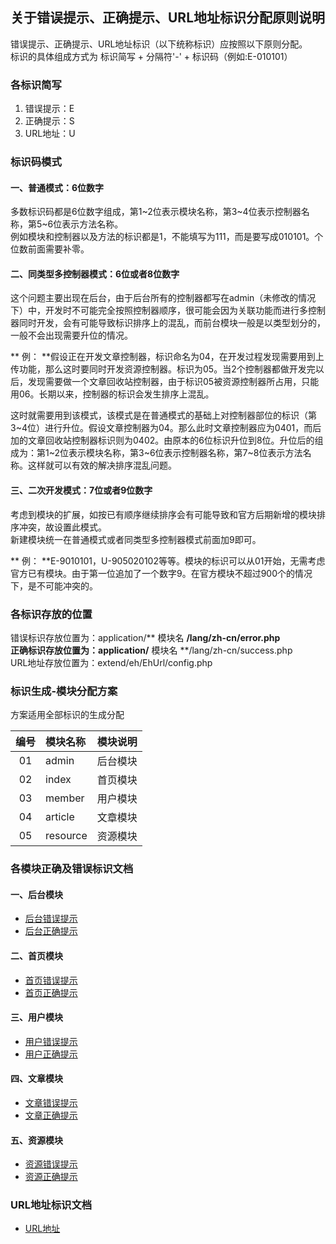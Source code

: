 ## 关于错误提示、正确提示、URL地址标识分配原则说明
错误提示、正确提示、URL地址标识（以下统称标识）应按照以下原则分配。  
标识的具体组成方式为 标识简写 + 分隔符'-' + 标识码（例如:E-010101）

### 各标识简写
1. 错误提示：E
2. 正确提示：S
3. URL地址：U

### 标识码模式
#### 一、普通模式：6位数字
多数标识码都是6位数字组成，第1~2位表示模块名称，第3~4位表示控制器名称，第5~6位表示方法名称。  
例如模块和控制器以及方法的标识都是1，不能填写为111，而是要写成010101。个位数前面需要补零。
#### 二、同类型多控制器模式：6位或者8位数字
这个问题主要出现在后台，由于后台所有的控制器都写在admin（未修改的情况下）中，开发时不可能完全按照控制器顺序，很可能会因为关联功能而进行多控制器同时开发，会有可能导致标识排序上的混乱，而前台模块一般是以类型划分的，一般不会出现需要升位的情况。

** 例： **假设正在开发文章控制器，标识命名为04，在开发过程发现需要用到上传功能，那么这时要同时开发资源控制器。标识为05。当2个控制器都做开发完以后，发现需要做一个文章回收站控制器，由于标识05被资源控制器所占用，只能用06。长期以来，控制器的标识会发生排序上混乱。

这时就需要用到该模式，该模式是在普通模式的基础上对控制器部位的标识（第3~4位）进行升位。假设文章控制器为04。那么此时文章控制器应为0401，而后加的文章回收站控制器标识则为0402。由原本的6位标识升位到8位。升位后的组成为：第1~2位表示模块名称，第3~6位表示控制器名称，第7~8位表示方法名称。这样就可以有效的解决排序混乱问题。
#### 三、二次开发模式：7位或者9位数字
考虑到模块的扩展，如按已有顺序继续排序会有可能导致和官方后期新增的模块排序冲突，故设置此模式。  
新建模块统一在普通模式或者同类型多控制器模式前面加9即可。

** 例： **E-9010101，U-905020102等等。模块的标识可以从01开始，无需考虑官方已有模块。由于第一位追加了一个数字9。在官方模块不超过900个的情况下，是不可能冲突的。

### 各标识存放的位置
错误标识存放位置为：application/** 模块名 **/lang/zh-cn/error.php  
正确标识存放位置为：application/** 模块名 **/lang/zh-cn/success.php  
URL地址存放位置为：extend/eh/EhUrl/config.php

### 标识生成-模块分配方案
方案适用全部标识的生成分配

| 编号 | 模块名称 | 模块说明 |
| :---: |:---|:---|
| 01 | admin | 后台模块 |
| 02 | index | 首页模块 |
| 03 | member | 用户模块 |
| 04 | article | 文章模块 |
| 05 | resource | 资源模块 |


### 各模块正确及错误标识文档
#### 一、后台模块
- [后台错误提示](./adminErrorSign.md)
- [后台正确提示](./adminSuccessSign.md)

#### 二、首页模块
- [首页错误提示](./indexErrorSign.md)
- [首页正确提示](./indexSuccessSign.md)

#### 三、用户模块
- [用户错误提示](./memberErrorSign.md)
- [用户正确提示](./memberSuccessSign.md)

#### 四、文章模块
- [文章错误提示](./articleErrorSign.md)
- [文章正确提示](./articleSuccessSign.md)

#### 五、资源模块
- [资源错误提示](./resourceErrorSign.md)
- [资源正确提示](./resourceSuccessSign.md)

### URL地址标识文档
- [URL地址](./urlConfig.md)